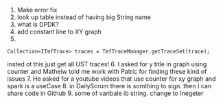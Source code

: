 1. Make error fix 
2. look up table instead of having big String name
3. what is DPDK?
4. add constant line to XY graph
5.         
```
Collection<ITmfTrace> traces = TmfTraceManager.getTraceSet(trace);
```
insted ot this just get all UST traces!
6. I asked for y title in graph using counter and Matheiw told me work with Patric for finding these kind of issues
7. He asked for a youtube videos that use counter for xy graph and spark is a useCase
8. in DailyScrum there is somthing to sign. then I can share code in Github 
9. some of varibale ib string. change to Inegeter
